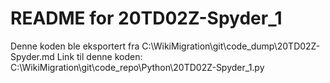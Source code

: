 # README for 20TD02Z-Spyder_1
Denne koden ble eksportert fra C:\WikiMigration\git\code_dump\20TD02Z-Spyder.md
Link til denne koden: C:\WikiMigration\git\code_repo\Python\20TD02Z-Spyder_1.py
